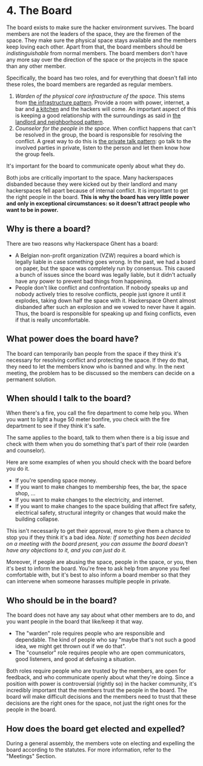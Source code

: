 # 4. The Board

The board exists to make sure the hacker environment survives. The board members are not the leaders of the space, they are the firemen of the space. They make sure the physical space stays available and the members keep loving each other. Apart from that, the board members should be *indistinguishable* from normal members. The board members don't have any more say over the direction of the space or the projects in the space than any other member.

Specifically, the board has two roles, and for everything that doesn't fall into these roles, the board members are regarded as regular members.

1. *Warden of the physical core infrastructure of the space.* This stems from [the infrastructure pattern](https://wiki.hackerspaces.org/The_Infrastructure_Pattern). Provide a room with power, internet, a bar and [a kitchen](https://wiki.hackerspaces.org/The_Kitchen_Pattern) and the hackers will come. An important aspect of this is keeping a good relationship with the surroundings as said in [the landlord and neighborhood pattern](https://wiki.hackerspaces.org/The_Landlord_and_Neighbourhood_Pattern).
2. *Counselor for the people in the space.* When conflict happens that can't be resolved in the group, the board is responsible for resolving the conflict. A great way to do this is [the private talk pattern](https://wiki.hackerspaces.org/The_Private_Talk_Pattern): go talk to the involved parties in private, listen to the person and let them know how the group feels.

It's important for the board to communicate openly about what they do.

Both jobs are critically important to the space. Many hackerspaces disbanded because they were kicked out by their landlord and many hackerspaces fell apart because of internal conflict. It is important to get the right people in the board. **This is why the board has very little power and only in exceptional circumstances: so it doesn't attract people who want to be in power.**

## Why is there a board?

There are two reasons why Hackerspace Ghent has a board:

- A Belgian non-profit organization (VZW) requires a board which is legally liable in case something goes wrong. In the past, we had a board on paper, but the space was completely run by consensus. This caused a bunch of issues since the board was legally liable, but it didn't actually have any power to prevent bad things from happening.
- People don't like conflict and confrontation. If nobody speaks up and nobody actively tries to resolve conflicts, people just ignore it until it explodes, taking down half the space with it. Hackerspace Ghent almost disbanded after such an explosion and we vowed to never have it again. Thus, the board is responsible for speaking up and fixing conflicts, even if that is really uncomfortable.

## What power does the board have?

The board can temporarily ban people from the space if they think it's necessary for resolving conflict and protecting the space. If they do that, they need to let the members know who is banned and why. In the next meeting, the problem has to be discussed so the members can decide on a permanent solution.

## When should I talk to the board?

When there's a fire, you call the fire department to come help you. When you want to light a huge 50 meter bonfire, you check with the fire department to see if they think it's safe.

The same applies to the board, talk to them when there is a big issue and check with them when you do something that's part of their role (warden and counselor).

Here are some examples of when you should check with the board before you do it.

- If you're spending space money.
- If you want to make changes to membership fees, the bar, the space shop, ...
- If you want to make changes to the electricity, and internet.
- If you want to make changes to the space building that affect fire safety, electrical safety, structural integrity or changes that would make the building collapse.

This isn't necessarily to get their approval, more to give them a chance to stop you if they think it's a bad idea. *Note: If something has been decided on a meeting with the board present, you can assume the board doesn't have any objections to it, and you can just do it.*

Moreover, if people are abusing the space, people in the space, or you, then it's best to inform the board. You're free to ask help from anyone you feel comfortable with, but it's best to also inform a board member so that they can intervene when someone harasses multiple people in private.

## Who should be in the board?

The board does not have any say about what other members are to do, and you want people in the board that like/keep it that way.

- The "warden" role requires people who are responsible and dependable. The kind of people who say "maybe that's not such a good idea, we might get thrown out if we do that".
- The "counselor" role requires people who are open communicators, good listeners, and good at defusing a situation.

Both roles require people who are trusted by the members, are open for feedback, and who communicate openly about what they're doing. Since a position with power is controversial (rightly so) in the hacker community, it's incredibly important that the members trust the people in the board. The board will make difficult decisions and the members need to trust that these decisions are the right ones for the space, not just the right ones for the people in the board.

## How does the board get elected and expelled?

During a general assembly, the members vote on electing and expelling the board according to the statutes. For more information, refer to the "Meetings" Section.
